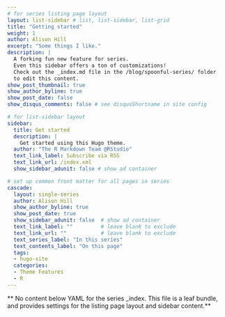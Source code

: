 ```yaml
---
# for series listing page layout
layout: list-sidebar # list, list-sidebar, list-grid
title: "Getting started"
weight: 1
author: Alison Hill
excerpt: "Some things I like."
description: |
  A forking fun new feature for series. 
  Even this sidebar offers a ton of customizations!
  Check out the _index.md file in the /blog/spoonful-series/ folder 
  to edit this content.
show_post_thumbnail: true
show_author_byline: true
show_post_date: false
show_disqus_comments: false # see disqusShortname in site config

# for list-sidebar layout
sidebar: 
  title: Get started
  description: |
    Get started using this Hugo theme.
  author: "The R Markdown Team @RStudio"
  text_link_label: Subscribe via RSS
  text_link_url: /index.xml
  show_sidebar_adunit: false # show ad container

# set up common front matter for all pages in series
cascade:
  layout: single-series
  author: Alison Hill        
  show_author_byline: true
  show_post_date: true
  show_sidebar_adunit: false  # show ad container
  text_link_label: ""         # leave blank to exclude
  text_link_url: ""           # leave blank to exclude
  text_series_label: "In this series" 
  text_contents_label: "On this page" 
  tags:
  - hugo-site
  categories:
  - Theme Features
  - R
---
```


** No content below YAML for the series _index. This file is a leaf bundle, and provides settings for the listing page layout and sidebar content.**